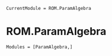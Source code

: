 ```@meta
CurrentModule = ROM.ParamAlgebra
```

# ROM.ParamAlgebra

```@autodocs
Modules = [ParamAlgebra,]
```
